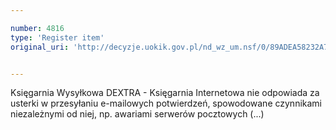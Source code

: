 ```yaml
---

number: 4816
type: 'Register item'
original_uri: 'http://decyzje.uokik.gov.pl/nd_wz_um.nsf/0/89ADEA58232A7CC9C1257B83002C1D46?OpenDocument'


---
```


Księgarnia Wysyłkowa DEXTRA - Księgarnia Internetowa nie odpowiada za usterki w przesyłaniu e-mailowych potwierdzeń, spowodowane czynnikami niezależnymi od niej, np. awariami serwerów pocztowych (...)
